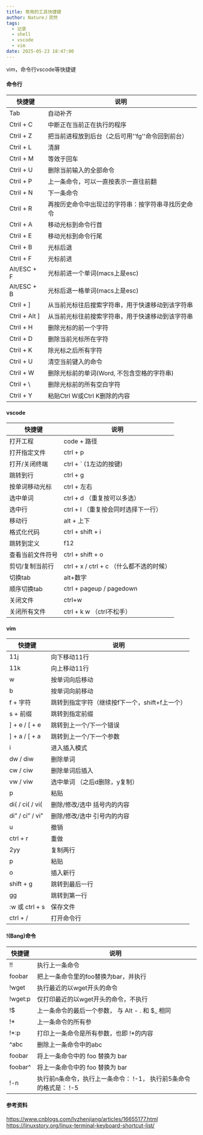 ```yaml
---
title: 常用的工具快捷键
author: Nature丿灵然
tags:
  - 记录
  - shell
  - vscode
  - vim
date: 2025-05-23 18:47:00
---
```

vim，命令行vscode等快捷键

<!--more-->
#### 命令行

|快捷键|说明|
|-|-|
|Tab            |自动补齐|
|Ctril   + C    |中断正在当前正在执行的程序|
|Ctril   + Z    |把当前进程放到后台（之后可用''fg''命令回到前台）|
|Ctril   + L    |清屏|
|Ctril   + M    |等效于回车|
|Ctril   + U    |删除当前输入的全部命令|
|Ctril   + P    |上一条命令，可以一直按表示一直往前翻|
|Ctril   + N    |下一条命令|
|Ctril   + R    |再按历史命令中出现过的字符串：按字符串寻找历史命令|
|Ctril   + A    |移动光标到命令行首|
|Ctril   + E    |移动光标到命令行尾|
|Ctril   + B    |光标后退|
|Ctril   + F    |光标前进|
|Alt/ESC + F    |光标前进一个单词(macs上是esc)|
|Alt/ESC + B    |光标后退一格单词(macs上是esc)|
|Ctril + ]      |从当前光标往后搜索字符串，用于快速移动到该字符串|
|Ctril + Alt ]  |从当前光标往前搜索字符串，用于快速移动到该字符串|
|Ctril + H      |删除光标的前一个字符|
|Ctril + D      |删除当前光标所在字符|
|Ctril + K      |除光标之后所有字符|
|Ctril + U      |清空当前键入的命令|
|Ctril + W      |删除光标前的单词(Word, 不包含空格的字符串)|
|Ctril + \      |删除光标前的所有空白字符|
|Ctril + Y      |粘贴Ctrl W或Ctrl K删除的内容|

#### vscode

|快捷键|说明|
|-|-|
|打开工程        |code + 路径|
|打开指定文件    |ctrl + p|
|打开/关闭终端   |ctrl + ` (1左边的按键)|
|跳转到行        |ctrl + g|
|按单词移动光标  |ctrl + 左右|
|选中单词        |ctrl + d （重复按可以多选）|
|选中行          |ctrl + l （重复按会同时选择下一行）|
|移动行          |alt + 上下|
|格式化代码      |ctrl + shift + i|
|跳转到定义      |f12|
|查看当前文件符号|ctrl + shift + o|
|剪切/复制当前行 |ctrl + x / ctrl + c （什么都不选的时候）|
|切换tab         |alt+数字|
|顺序切换tab     |ctrl + pageup / pagedown|
|关闭文件        |ctrl+w|
|关闭所有文件    |ctrl + k w （ctrl不松手）|

#### vim

|快捷键|说明|
|-|-|
|11j            |向下移动11行|
|11k            |向上移动11行|
|w              |按单词向后移动|
|b              |按单词向前移动|
|f + 字符       |跳转到指定字符（继续按f下一个，shift+f上一个）|
|s + 前缀       |跳转到指定前缀|
|] + e / [ + e  |跳转到上一个/下一个错误|
|] + a / [ + a  |跳转到上一个/下一个参数|
|i              |进入插入模式|
|dw / diw       |删除单词|
|cw / ciw       |删除单词后插入|
|vw / viw       |选中单词 （之后d删除，y复制）|
|p              |粘贴|
|di( / ci( / vi(|删除/修改/选中 括号内的内容|
|di” / ci” / vi”|删除/修改/选中 引号内的内容|
|u              |撤销|
|ctrl + r       |重做|
|2yy            |复制两行|
|p              |粘贴|
|o              |插入新行|
|shift + g      |跳转到最后一行|
|gg             |跳转到第一行|
|:w 或 ctrl + s |保存文件|
|ctrl + /       |打开命令行|

#### !(Bang)命令

|快捷键|说明|
|-|-|
|!!     |执行上一条命令|
|foobar |把上一条命令里的foo替换为bar，并执行|
|!wget  |执行最近的以wget开头的命令|
|!wget:p|仅打印最近的以wget开头的命令，不执行|
|!$     |上一条命令的最后一个参数， 与 Alt - . 和 $_ 相同|
|!*     |上一条命令的所有参|
|!*:p   |打印上一条命令是所有参数，也即 !*的内容|
|^abc   |删除上一条命令中的abc|
|foobar |将上一条命令中的 foo 替换为 bar|
|foobar^|将上一条命令中的 foo 替换为 bar|
|!-n    |执行前n条命令，执行上一条命令： !-1， 执行前5条命令的格式是： !-5|

#### 参考资料

<https://www.cnblogs.com/lvzhenjiang/articles/16655177.html>
<https://linuxstory.org/linux-terminal-keyboard-shortcut-list/>

